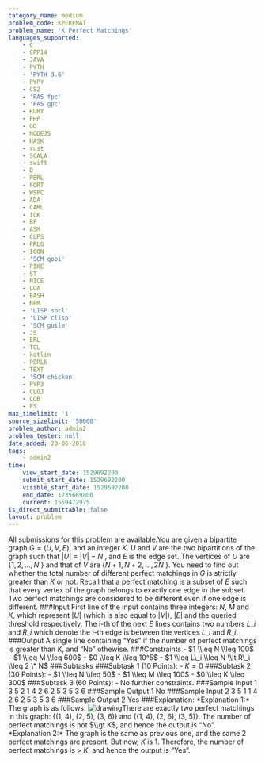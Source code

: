 ```yaml
---
category_name: medium
problem_code: KPERFMAT
problem_name: 'K Perfect Matchings'
languages_supported:
    - C
    - CPP14
    - JAVA
    - PYTH
    - 'PYTH 3.6'
    - PYPY
    - CS2
    - 'PAS fpc'
    - 'PAS gpc'
    - RUBY
    - PHP
    - GO
    - NODEJS
    - HASK
    - rust
    - SCALA
    - swift
    - D
    - PERL
    - FORT
    - WSPC
    - ADA
    - CAML
    - ICK
    - BF
    - ASM
    - CLPS
    - PRLG
    - ICON
    - 'SCM qobi'
    - PIKE
    - ST
    - NICE
    - LUA
    - BASH
    - NEM
    - 'LISP sbcl'
    - 'LISP clisp'
    - 'SCM guile'
    - JS
    - ERL
    - TCL
    - kotlin
    - PERL6
    - TEXT
    - 'SCM chicken'
    - PYP3
    - CLOJ
    - COB
    - FS
max_timelimit: '1'
source_sizelimit: '50000'
problem_author: admin2
problem_tester: null
date_added: 20-06-2018
tags:
    - admin2
time:
    view_start_date: 1529692200
    submit_start_date: 1529692200
    visible_start_date: 1529692200
    end_date: 1735669800
    current: 1559472975
is_direct_submittable: false
layout: problem
---
```

All submissions for this problem are available.You are given a bipartite graph $G = (U, V , E)$, and an integer $K$. $U$ and $V$ are the two bipartitions of the graph such that |$U$| = |$V$| = $N$ , and $E$ is the edge set. The vertices of $U$ are {$1, 2, . . . , N$ } and that of $V$ are {$N + 1, N + 2, . . . , 2N$ }. You need to find out whether the total number of different perfect matchings in $G$ is strictly greater than $K$ or not. Recall that a perfect matching is a subset of $E$ such that every vertex of the graph belongs to exactly one edge in the subset. Two perfect matchings are considered to be different even if one edge is different. ###Input First line of the input contains three integers: $N$, $M$ and $K$, which represent |$U$| (which is also equal to |$V$|), |$E$| and the queried threshold respectively. The i-th of the next $E$ lines contains two numbers $L\_i$ and $R\_i$ which denote the i-th edge is between the vertices $L\_i$ and $R\_i$. ###Output A single line containing “Yes” if the number of perfect matchings is greater than $K$, and “No” othewise. ###Constraints - $1 \\leq N \\leq 100$ - $1 \\leq M \\leq 600$ - $0 \\leq K \\leq 10^5$ - $1 \\leq L\_i \\leq N \\lt R\_i \\leq 2 \* N$ ###Subtasks ###Subtask 1 (10 Points): - $K = 0$ ###Subtask 2 (30 Points): - $1 \\leq N \\leq 50$ - $1 \\leq M \\leq 100$ - $0 \\leq K \\leq 300$ ###Subtask 3 (60 Points): - No further constraints. ###Sample Input 1 3 5 2 1 4 2 6 2 5 3 5 3 6 ###Sample Output 1 No ###Sample Input 2 3 5 1 1 4 2 6 2 5 3 5 3 6 ###Sample Output 2 Yes ###Explanation: \*Explanation 1:\* The graph is as follows: ![drawing](https://codechef_shared.s3.amazonaws.com/download/upload/IOITC181/Image1.png)There are exactly two perfect matchings in this graph: {(1, 4), (2, 5), (3, 6)} and {(1, 4), (2, 6), (3, 5)}. The number of perfect matchings is not $\\gt K$, and hence the output is “No”. \*Explanation 2:\* The graph is the same as previous one, and the same 2 perfect matchings are present. But now, $K$ is 1. Therefore, the number of perfect matchings is &gt; $K$, and hence the output is “Yes”.
